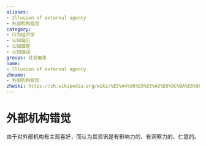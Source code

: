 ```yaml
---
aliases:
- Illusion of external agency
- 外部机构错觉
category:
- 行为经济学
- 认知偏见
- 认知偏差
- 认知偏误
groups: 社会偏差
name:
- Illusion of external agency
zhname:
- 外部机构错觉
zhwiki: https://zh.wikipedia.org/wiki/%E5%A4%96%E9%83%A8%E6%9C%BA%E6%9E%84%E9%94%99%E8%A7%89
---
```


# 外部机构错觉

由于对外部机构有主观喜好，而认为其资讯是有影响力的、有洞察力的、仁慈的。
